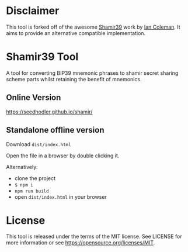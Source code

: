 # Disclaimer

This tool is forked off of the awesome [Shamir39](https://iancoleman.github.io/shamir39/) work by [Ian Coleman](https://iancoleman.github.io). It aims to provide an alternative compatible implementation.

# Shamir39 Tool

A tool for converting BIP39 mnemonic phrases to shamir secret sharing scheme parts whilst retaining the benefit of mnemonics.

## Online Version

https://seedhodler.github.io/shamir/

## Standalone offline version

Download `dist/index.html`

Open the file in a browser by double clicking it.

Alternatively:

- clone the project
- `$ npm i`
- `npm run build`
- open `dist/index.html` in your browser

# License

This tool is released under the terms of the MIT license. See LICENSE for
more information or see https://opensource.org/licenses/MIT.
